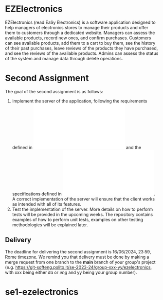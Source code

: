 # EZElectronics

EZElectronics (read EaSy Electronics) is a software application designed to help managers of electronics stores to manage their products and offer them to customers through a dedicated website. Managers can assess the available products, record new ones, and confirm purchases. Customers can see available products, add them to a cart to buy them, see the history of their past purchases, leave reviews of the products they have purchased, and see the reviews of the available products. Admins can assess the status of the system and manage data through delete operations.

# Second Assignment

The goal of the second assignment is as follows:

1. Implement the server of the application, following the requirements defined in ![OfficialRequirementsDocumentV2.md](./OfficialRequirementsDocumentV2.md) and the specifications defined in ![API.md](./API.md). A correct implementation of the server will ensure that the client works as intended with all of its features.
2. Test the implementation of the server. More details on how to perform tests will be provided in the upcoming weeks. The repository contains examples of how to perform unit tests, examples on other testing methodologies will be explained later.

## Delivery

The deadline for delivering the second assignment is 16/06/2024, 23:59, Rome timezone. We remind you that delivery must be done by making a merge request from one branch to the **main** branch of your group's project (e.g. https://git-softeng.polito.it/se-2023-24/group-xxx-yy/ezelectronics, with xxx being either _ita_ or _eng_ and yy being your group number).
# se1-ezelectronics
